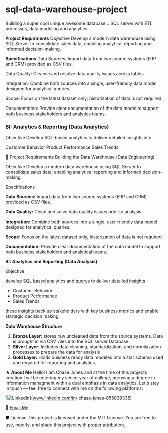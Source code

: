 # sql-data-warehouse-project
Building a super cool unique awesome database... SQL server with ETL processes, data modeling and analytics 

**Project Requirments**
Objective
Develop a modern data warehouse using SQL Server to consolidate sales data, enabling analytical reporting and informed decision-making.

**Specifications**
Data Sources: Import data from two source systems (ERP and CRM) provided as CSV files.

Data Quality: Cleanse and resolve data quality issues across tables.

Integration: Combine both sources into a single, user-friendly data model designed for analytical queries.

Scope: Focus on the latest dataset only; historization of data is not required.

Documentation: Provide clear documentation of the data model to support both business stakeholders and analytics teams.

### BI: Analytics & Reporting (Data Analytics)
Objective
Develop SQL-based analytics to deliver detailed insights into:

Customer Behavior
Product Performance
Sales Trends

📌 Project Requirements
Building the Data Warehouse (Data Engineering)

Objective
Develop a modern data warehouse using SQL Server to consolidate sales data, enabling analytical reporting and informed decision-making.

Specifications

**Data Sources:** Import data from two source systems (ERP and CRM) provided as CSV files.

**Data Quality:** Clean and solve data quality issues prior to analysis.

**Integration:** Combine both sources into a single, user friendly data model designed for analytical queries.

**Scope:** Focus on the latest dataset only, historization of data is not required.

**Documentation:** Provide clear documentation of the data model to support both business stakeholders and analytical teams.


**BI: Analytics and Reporting (Data Analysis)**

objective

develop SQL based analytics and querys to deliver detailed insights

- Customer Behavior
- Product Performance
- Sales Trends

these insights back up stakeholders with key business metrics and enable startegic decision making

**Data Warehouse Structure**

1. **Bronze Layer:** stores raw uncleaned data from the source systems. Data is brought in via CSV viles into the SQL server Database
2. **Silver Layer:** Includes data cleaning, standardization, and normilazation processes to prepare the data for analysis
3. **Gold Layer:** Holds buisness ready data modeled into a star schema used and required for reporting and analytics.


**★ About Me**
Hello! I am Chase Jones and at the time of this projects creation I wil be entering my senior year of college, purusing a degree in information managment withh a dual emphasis in data analytics. 
Let's stay in touch — feel free to connect with me on the following platforms:

[![LinkedIn](https://img.shields.io/badge/LinkedIn-0077B5?style=for-the-badge&logo=linkedin&logoColor=white)](www.linkedin.com/in/
chase-jones-855039335)

📧 [Email Me](mailto:cj843072@gmail.com)

🛡️ License
This project is licensed under the MIT License. You are free to use, modify, and share this project with proper attribution.
